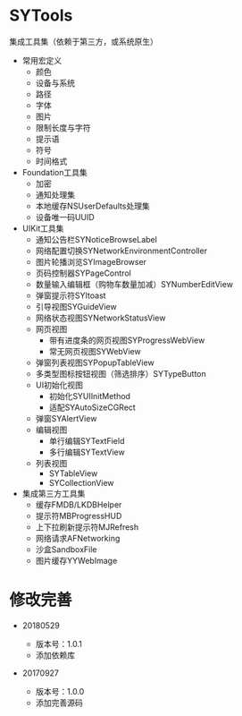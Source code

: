 # SYTools
集成工具集（依赖于第三方，或系统原生）

* 常用宏定义
  * 颜色
  * 设备与系统
  * 路径
  * 字体
  * 图片
  * 限制长度与字符
  * 提示语
  * 符号
  * 时间格式
* Foundation工具集
  * 加密
  * 通知处理集
  * 本地缓存NSUserDefaults处理集
  * 设备唯一码UUID
* UIKit工具集
  * 通知公告栏SYNoticeBrowseLabel
  * 网络配置切换SYNetworkEnvironmentController
  * 图片轮播浏览SYImageBrowser
  * 页码控制器SYPageControl
  * 数量输入编辑框（购物车数量加减）SYNumberEditView
  * 弹窗提示符SYItoast
  * 引导视图SYGuideView
  * 网络状态视图SYNetworkStatusView
  * 网页视图
    * 带有进度条的网页视图SYProgressWebView
    * 常无网页视图SYWebView
  * 弹窗列表视图SYPopupTableView
  * 多类型图标按钮视图（筛选排序）SYTypeButton
  * UI初始化视图
    * 初始化SYUIInitMethod
    * 适配SYAutoSizeCGRect
  * 弹窗SYAlertView
  * 编辑视图
    * 单行编辑SYTextField
    * 多行编辑SYTextView
  * 列表视图
    * SYTableView
    * SYCollectionView
* 集成第三方工具集
  * 缓存FMDB/LKDBHelper
  * 提示符MBProgressHUD
  * 上下拉刷新提示符MJRefresh
  * 网络请求AFNetworking
  * 沙盒SandboxFile
  * 图片缓存YYWebImage


# 修改完善
* 20180529
  * 版本号：1.0.1
  * 添加依赖库
  
* 20170927
  * 版本号：1.0.0
  * 添加完善源码


  
